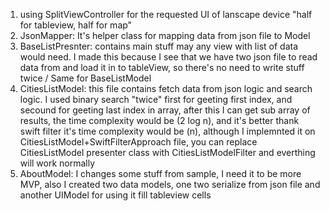 1) using SplitViewController for the requested UI of lanscape device "half for tableview, half for map"
2) JsonMapper: It's helper class for mapping data from json file to Model
3) BaseListPresnter: contains main stuff may any view with list of data would need. I made this because I see that we  have two json file to read data from and load it in to tableView, so there's no need to write stuff twice / Same for BaseListModel
4) CitiesListModel: this file contains fetch data from json logic and search logic. I used binary search "twice" first for geeting first index, and secound for geeting last index in array, after this I can get sub array of results, the time complexity would be (2 log n), and it's better thank swift filter it's time complexity would be (n), although I implemnted it on CitiesListModel+SwiftFilterApproach file, you can replace CitiesListModel presenter class with CitiesListModelFilter and everthing will work normally
5) AboutModel: I changes some stuff from sample, I need it to be more MVP, also I created two data models, one two serialize from json file and another UIModel for using it fill tableview cells
